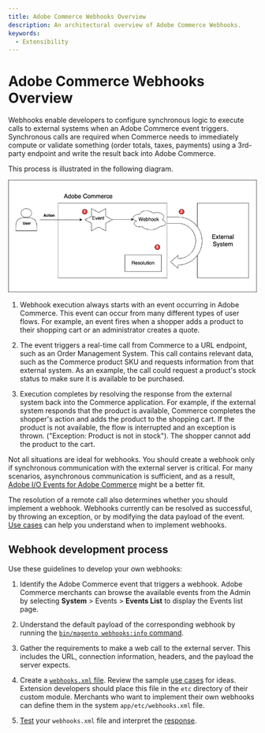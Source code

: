 ```yaml
---
title: Adobe Commerce Webhooks Overview
description: An architectural overview of Adobe Commerce Webhooks.
keywords:
  - Extensibility
---
```


# Adobe Commerce Webhooks Overview

Webhooks enable developers to configure synchronous logic to execute calls to external systems when an Adobe Commerce event triggers. Synchronous calls are required when Commerce needs to immediately compute or validate something (order totals, taxes, payments) using a 3rd-party endpoint and write the result back into Adobe Commerce.

This process is illustrated in the following diagram.

![Webhooks architecture](../_images/webhooks.png)

1. Webhook execution always starts with an event occurring in Adobe Commerce. This event can occur from many different types of user flows. For example, an event fires when a shopper adds a product to their shopping cart or an administrator creates a quote.

1. The event triggers a real-time call from Commerce to a URL endpoint, such as an Order Management System. This call contains relevant data, such as the Commerce product SKU and requests information from that external system. As an example, the call could request a product's stock status to make sure it is available to be purchased.

1. Execution completes by resolving the response from the external system back into the Commerce application. For example, if the external system responds that the product is available, Commerce completes the shopper's action and adds the product to the shopping cart. If the product is not available, the flow is interrupted and an exception is thrown. ("Exception: Product is not in stock"). The shopper cannot add the product to the cart.

Not all situations are ideal for webhooks. You should create a webhook only if synchronous communication with the external server is critical. For many scenarios, asynchronous communication is sufficient, and as a result, [Adobe I/O Events for Adobe Commerce](../events/index.md) might be a better fit.

The resolution of a remote call also determines whether you should implement a webhook. Webhooks currently can be resolved as successful, by throwing an exception, or by modifying the data payload of the event. [Use cases](use-cases.md) can help you understand when to implement webhooks.

## Webhook development process

Use these guidelines to develop your own webhooks:

1. Identify the Adobe Commerce event that triggers a webhook. Adobe Commerce merchants can browse the available events from the Admin by selecting **System** > Events > **Events List** to display the Events list page.

1. Understand the default payload of the corresponding webhook by running the [`bin/magento webhooks:info` command](commands.md#display-the-payload-of-a-webhook).

1. Gather the requirements to make a web call to the external server. This includes the URL, connection information, headers, and the payload the server expects.

1. Create a [`webhooks.xml` file](hooks.md). Review the sample [use cases](use-cases.md) for ideas. Extension developers should place this file in the `etc` directory of their custom module. Merchants who want to implement their own webhooks can define them in the system `app/etc/webhooks.xml` file.

1. [Test](testing.md) your `webhooks.xml` file and interpret the [response](responses.md).
